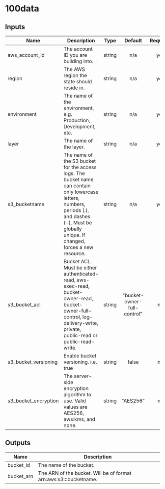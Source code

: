 # 100data

## Inputs

| Name | Description | Type | Default | Required |
|------|-------------|:----:|:-----:|:-----:|
| aws\_account\_id | The account ID you are building into. | string | n/a | yes |
| region | The AWS region the state should reside in. | string | n/a | yes |
| environment | The name of the environment, e.g. Production, Development, etc. | string | n/a | yes |
| layer | The name of the layer. | string | n/a | yes |
| s3\_bucketname | The name of the S3 bucket for the access logs. The bucket name can contain only lowercase letters, numbers, periods (.), and dashes (-). Must be globally unique. If changed, forces a new resource. | string | n/a | yes |
| s3\_bucket\_acl | Bucket ACL. Must be either authenticated-read, aws-exec-read, bucket-owner-read, bucket-owner-full-control, log-delivery-write, private, public-read or public-read-write. | string | "bucket-owner-full-control" | no |
| s3\_bucket\_versioning | Enable bucket versioning. i.e. true | string | false | no |
| s3\_bucket\_encryption | The server-side encryption algorithm to use. Valid values are AES256, aws:kms, and none. | string | "AES256" | no |

## Outputs

| Name | Description |
|------|-------------|
| bucket\_id | The name of the bucket. |
| bucket\_arn | The ARN of the bucket. Will be of format arn:aws:s3:::bucketname. |
